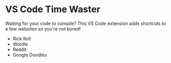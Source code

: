 # VS Code Time Waster

Waiting for your code to compile? This VS Code extension adds shortcuts to a few websites so you're not bored!
- Rick Roll
- Wordle
- Reddit
- Google Doodles
